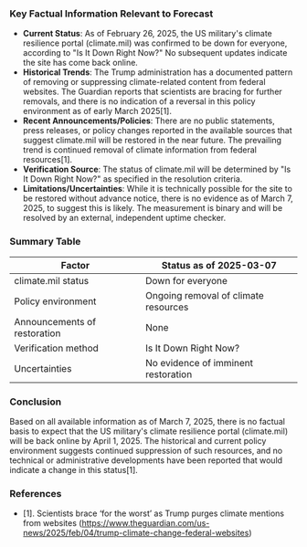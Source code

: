 ### Key Factual Information Relevant to Forecast

- **Current Status**: As of February 26, 2025, the US military's climate resilience portal (climate.mil) was confirmed to be down for everyone, according to "Is It Down Right Now?" No subsequent updates indicate the site has come back online.
- **Historical Trends**: The Trump administration has a documented pattern of removing or suppressing climate-related content from federal websites. The Guardian reports that scientists are bracing for further removals, and there is no indication of a reversal in this policy environment as of early March 2025[1].
- **Recent Announcements/Policies**: There are no public statements, press releases, or policy changes reported in the available sources that suggest climate.mil will be restored in the near future. The prevailing trend is continued removal of climate information from federal resources[1].
- **Verification Source**: The status of climate.mil will be determined by "Is It Down Right Now?" as specified in the resolution criteria.
- **Limitations/Uncertainties**: While it is technically possible for the site to be restored without advance notice, there is no evidence as of March 7, 2025, to suggest this is likely. The measurement is binary and will be resolved by an external, independent uptime checker.

### Summary Table

| Factor                         | Status as of 2025-03-07                |
|---------------------------------|----------------------------------------|
| climate.mil status             | Down for everyone                      |
| Policy environment             | Ongoing removal of climate resources   |
| Announcements of restoration   | None                                   |
| Verification method            | Is It Down Right Now?                  |
| Uncertainties                  | No evidence of imminent restoration    |

### Conclusion

Based on all available information as of March 7, 2025, there is no factual basis to expect that the US military's climate resilience portal (climate.mil) will be back online by April 1, 2025. The historical and current policy environment suggests continued suppression of such resources, and no technical or administrative developments have been reported that would indicate a change in this status[1].

### References

- [1]. Scientists brace ‘for the worst’ as Trump purges climate mentions from websites (https://www.theguardian.com/us-news/2025/feb/04/trump-climate-change-federal-websites)